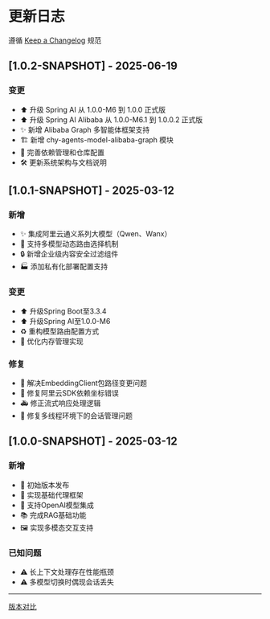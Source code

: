 # 更新日志

遵循 [Keep a Changelog](https://keepachangelog.com/zh-CN/1.0.0/) 规范

## [1.0.2-SNAPSHOT] - 2025-06-19
### 变更
- ⬆️ 升级 Spring AI 从 1.0.0-M6 到 1.0.0 正式版
- ⬆️ 升级 Spring AI Alibaba 从 1.0.0-M6.1 到 1.0.0.2 正式版
- ✨ 新增 Alibaba Graph 多智能体框架支持
- 🏗️ 新增 chy-agents-model-alibaba-graph 模块
- 🔧 完善依赖管理和仓库配置
- 🛠️ 更新系统架构与文档说明

## [1.0.1-SNAPSHOT] - 2025-03-12
### 新增
- ✨ 集成阿里云通义系列大模型（Qwen、Wanx）
- 🚀 支持多模型动态路由选择机制
- 🔒 新增企业级内容安全过滤组件
- 🏭 添加私有化部署配置支持

### 变更
- ⬆️ 升级Spring Boot至3.3.4
- ⬆️ 升级Spring AI至1.0.0-M6
- ♻️ 重构模型路由配置方式
- 🧠 优化内存管理实现

### 修复
- 🐛 解决EmbeddingClient包路径变更问题
- 🔧 修复阿里云SDK依赖坐标错误
- 🚑 修正流式响应处理逻辑
- 🧵 修复多线程环境下的会话管理问题

## [1.0.0-SNAPSHOT] - 2025-03-12
### 新增
- 🎉 初始版本发布
- 🤖 实现基础代理框架
- 💬 支持OpenAI模型集成
- 📚 完成RAG基础功能
- 🖼️ 实现多模态交互支持

### 已知问题
- ⚠️ 长上下文处理存在性能瓶颈
- ⚠️ 多模型切换时偶现会话丢失

---

[版本对比](https://github.com/yuruizhi/chy-agents/compare/v0.8.0...v1.0.0-M6) 
